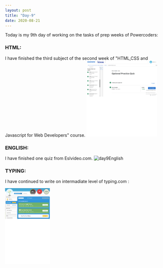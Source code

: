 ```yaml
---
layout: post
title: "Day-9"
date: 2020-08-21
---
```

Today is my 9th day of working on the tasks of prep weeks of Powercoders:

<h3> HTML: </h3>
I have finished the third subject of the second week of "HTML,CSS and Javascript for Web Developers" course.

<img src="/Images/CourseraHtml5.png" alt="day9HTML" height="250">

<h3> ENGLISH: </h3>
I have finished one quiz from Eslvideo.com.

<img src="/Images/EslVideo111.png" alt="day9English" height="250">

<h3> TYPING: </h3>

I have continued to write on intermadiate level of  typing.com :

<img src="/Images/Typing8.png" alt="day9Typing" height="250">
